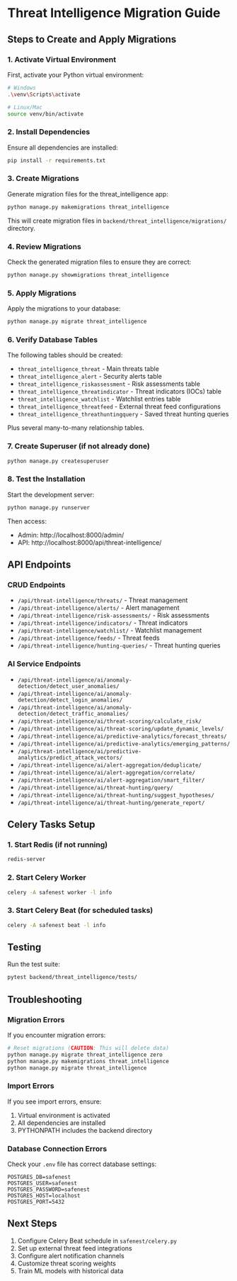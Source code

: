 # Threat Intelligence Migration Guide

## Steps to Create and Apply Migrations

### 1. Activate Virtual Environment
First, activate your Python virtual environment:

```bash
# Windows
.\venv\Scripts\activate

# Linux/Mac
source venv/bin/activate
```

### 2. Install Dependencies
Ensure all dependencies are installed:

```bash
pip install -r requirements.txt
```

### 3. Create Migrations
Generate migration files for the threat_intelligence app:

```bash
python manage.py makemigrations threat_intelligence
```

This will create migration files in `backend/threat_intelligence/migrations/` directory.

### 4. Review Migrations
Check the generated migration files to ensure they are correct:

```bash
python manage.py showmigrations threat_intelligence
```

### 5. Apply Migrations
Apply the migrations to your database:

```bash
python manage.py migrate threat_intelligence
```

### 6. Verify Database Tables
The following tables should be created:

- `threat_intelligence_threat` - Main threats table
- `threat_intelligence_alert` - Security alerts table
- `threat_intelligence_riskassessment` - Risk assessments table
- `threat_intelligence_threatindicator` - Threat indicators (IOCs) table
- `threat_intelligence_watchlist` - Watchlist entries table
- `threat_intelligence_threatfeed` - External threat feed configurations
- `threat_intelligence_threathuntingquery` - Saved threat hunting queries

Plus several many-to-many relationship tables.

### 7. Create Superuser (if not already done)
```bash
python manage.py createsuperuser
```

### 8. Test the Installation
Start the development server:

```bash
python manage.py runserver
```

Then access:
- Admin: http://localhost:8000/admin/
- API: http://localhost:8000/api/threat-intelligence/

## API Endpoints

### CRUD Endpoints
- `/api/threat-intelligence/threats/` - Threat management
- `/api/threat-intelligence/alerts/` - Alert management
- `/api/threat-intelligence/risk-assessments/` - Risk assessments
- `/api/threat-intelligence/indicators/` - Threat indicators
- `/api/threat-intelligence/watchlist/` - Watchlist management
- `/api/threat-intelligence/feeds/` - Threat feeds
- `/api/threat-intelligence/hunting-queries/` - Threat hunting queries

### AI Service Endpoints
- `/api/threat-intelligence/ai/anomaly-detection/detect_user_anomalies/`
- `/api/threat-intelligence/ai/anomaly-detection/detect_login_anomalies/`
- `/api/threat-intelligence/ai/anomaly-detection/detect_traffic_anomalies/`
- `/api/threat-intelligence/ai/threat-scoring/calculate_risk/`
- `/api/threat-intelligence/ai/threat-scoring/update_dynamic_levels/`
- `/api/threat-intelligence/ai/predictive-analytics/forecast_threats/`
- `/api/threat-intelligence/ai/predictive-analytics/emerging_patterns/`
- `/api/threat-intelligence/ai/predictive-analytics/predict_attack_vectors/`
- `/api/threat-intelligence/ai/alert-aggregation/deduplicate/`
- `/api/threat-intelligence/ai/alert-aggregation/correlate/`
- `/api/threat-intelligence/ai/alert-aggregation/smart_filter/`
- `/api/threat-intelligence/ai/threat-hunting/query/`
- `/api/threat-intelligence/ai/threat-hunting/suggest_hypotheses/`
- `/api/threat-intelligence/ai/threat-hunting/generate_report/`

## Celery Tasks Setup

### 1. Start Redis (if not running)
```bash
redis-server
```

### 2. Start Celery Worker
```bash
celery -A safenest worker -l info
```

### 3. Start Celery Beat (for scheduled tasks)
```bash
celery -A safenest beat -l info
```

## Testing

Run the test suite:
```bash
pytest backend/threat_intelligence/tests/
```

## Troubleshooting

### Migration Errors
If you encounter migration errors:

```bash
# Reset migrations (CAUTION: This will delete data)
python manage.py migrate threat_intelligence zero
python manage.py makemigrations threat_intelligence
python manage.py migrate threat_intelligence
```

### Import Errors
If you see import errors, ensure:
1. Virtual environment is activated
2. All dependencies are installed
3. PYTHONPATH includes the backend directory

### Database Connection Errors
Check your `.env` file has correct database settings:
```
POSTGRES_DB=safenest
POSTGRES_USER=safenest
POSTGRES_PASSWORD=safenest
POSTGRES_HOST=localhost
POSTGRES_PORT=5432
```

## Next Steps

1. Configure Celery Beat schedule in `safenest/celery.py`
2. Set up external threat feed integrations
3. Configure alert notification channels
4. Customize threat scoring weights
5. Train ML models with historical data
